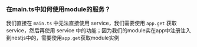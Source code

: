 ### 在main.ts中如何使用module的服务？

我们直接在 `main.ts` 中无法直接使用 service，我们需要使用 `app.get` 获取 service，然后再使用 service 中的功能；因为我们的module实在app中注册注入到nestjs中的，需要使用`app.get`获取module实例